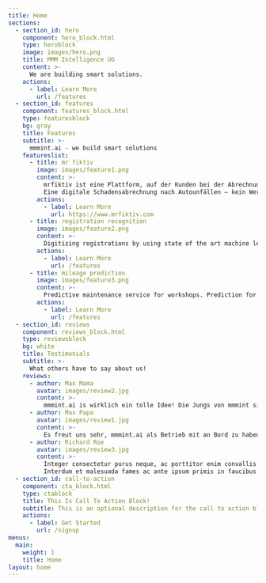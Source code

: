 ```yaml
---
title: Home
sections:
  - section_id: hero
    component: hero_block.html
    type: heroblock
    image: images/hero.png
    title: MMM Intelligence UG
    content: >-
      We are building smart solutions.  
    actions:
      - label: Learn More
        url: /features
  - section_id: features
    component: features_block.html
    type: featuresblock
    bg: gray
    title: Features
    subtitle: >-
      mmmint.ai - we build smart solutions
    featureslist:
      - title: mr fiktiv
        image: images/feature1.png
        content: >-
          mrfiktiv ist eine Plattform, auf der Kunden bei der Abrechnung von Autoschäden geholfen wird.​
          Eine digitale Schadensabrechnung nach Autounfällen – kein Werkstattbesuch, keine Reparatur und schnelles Geld. ​
        actions:
          - label: Learn More
            url: https://www.mrfiktiv.com
      - title: registration recognition
        image: images/feature2.png
        content: >-
          Digitizing registrations by using state of the art machine learning object detection and Optical Character Recognition (OCR)
        actions:
          - label: Learn More
            url: /features
      - title: mileage prediction
        image: images/feature3.png
        content: >-
          Predictive maintenance service for workshops. Prediction for workshop booking and cold calling customers by predicting mileage using state of the art machine learning algorithm.
        actions:
          - label: Learn More
            url: /features
  - section_id: reviews
    component: reviews_block.html
    type: reviewsblock
    bg: white
    title: Testimonials
    subtitle: >-
      What others have to say about us! 
    reviews:
      - author: Max Mama
        avatar: images/review2.jpg
        content: >-
          mmmint.ai is wirklich ein tolle Idee! Die Jungs von mmmint sind ein tolles team und bieten viel potential.
      - author: Max Papa
        avatar: images/review1.jpg
        content: >-
          Es freut uns sehr, mmmint.ai als Betrieb mit an Bord zu haben! Uns macht die Zusammenarbeit mit mmmint viel Spaß und ist eine willkommene Abwechslung
      - author: Richard Roe
        avatar: images/review3.jpg
        content: >-
          Integer consectetur purus neque, ac porttitor enim convallis vitae.
          Interdum et malesuada fames ac ante ipsum primis in faucibus.
  - section_id: call-to-action
    component: cta_block.html
    type: ctablock
    title: This Is Call To Action Block!
    subtitle: This is an optional description for the call to action block.
    actions:
      - label: Get Started
        url: /signup
menus:
  main:
    weight: 1
    title: Home
layout: home
---
```

